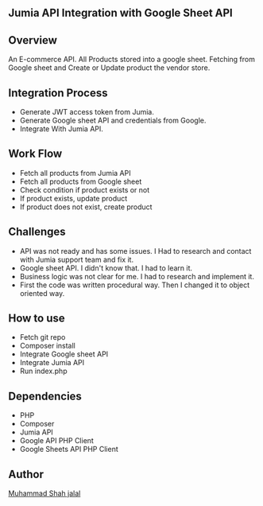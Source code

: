 ## Jumia API Integration with Google Sheet API

## Overview

An E-commerce API. All Products stored into a google sheet. Fetching from Google sheet and Create or Update product the vendor store.

## Integration Process

- Generate JWT access token from Jumia.
- Generate Google sheet API and credentials from Google.
- Integrate With Jumia API.

## Work Flow

- Fetch all products from Jumia API
- Fetch all products from Google sheet
- Check condition if product exists or not
- If product exists, update product
- If product does not exist, create product

## Challenges

- API was not ready and has some issues. I Had to research and contact with Jumia support team and fix it.
- Google sheet API. I didn't know that. I had to learn it.
- Business logic was not clear for me. I had to research and implement it.
- First the code was written procedural way. Then I changed it to object oriented way.

## How to use

- Fetch git repo
- Composer install
- Integrate Google sheet API
- Integrate Jumia API
- Run index.php

## Dependencies

- PHP
- Composer
- Jumia API
- Google API PHP Client
- Google Sheets API PHP Client

## Author

[Muhammad Shah jalal](https://github.com/shahjalal132)
